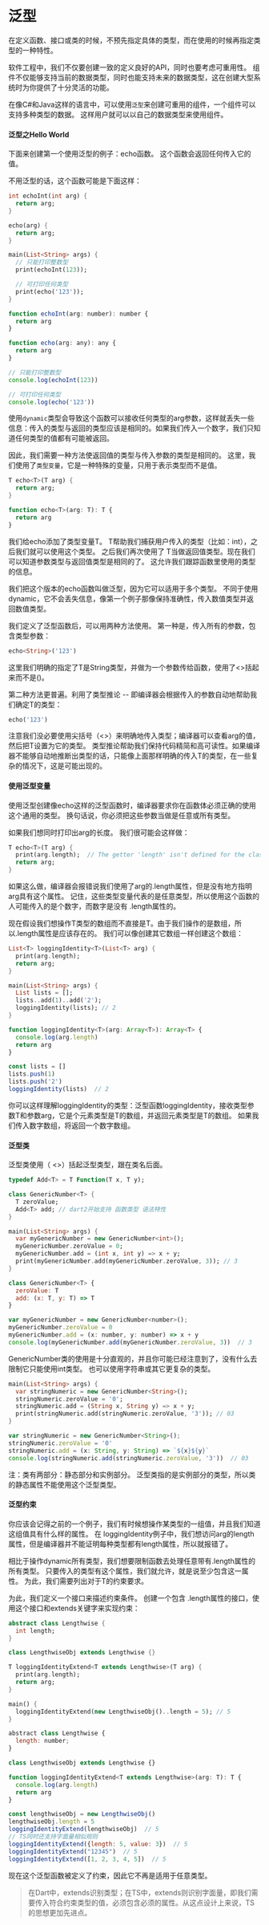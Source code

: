 # 泛型

在定义函数、接口或类的时候，不预先指定具体的类型，而在使用的时候再指定类型的一种特性。       

软件工程中，我们不仅要创建一致的定义良好的API，同时也要考虑可重用性。 组件不仅能够支持当前的数据类型，同时也能支持未来的数据类型，这在创建大型系统时为你提供了十分灵活的功能。     

在像C#和Java这样的语言中，可以使用`泛型`来创建可重用的组件，一个组件可以支持多种类型的数据。 这样用户就可以以自己的数据类型来使用组件。     

#### 泛型之Hello World

下面来创建第一个使用泛型的例子：echo函数。 这个函数会返回任何传入它的值。       

不用泛型的话，这个函数可能是下面这样：              

<!--sec data-title="Dart" data-id="section1" data-show=true ces-->
```dart
int echoInt(int arg) {
  return arg;
}

echo(arg) {
  return arg;
}

main(List<String> args) {
  // 只能打印整数型
  print(echoInt(123));

  // 可打印任何类型
  print(echo('123'));
}
```
<!--endsec-->

<!--sec data-title="TypeScript" data-id="section2" data-show=true data-collapse=false ces-->
```javascript
function echoInt(arg: number): number {
  return arg
}

function echo(arg: any): any {
  return arg
}

// 只能打印整数型
console.log(echoInt(123))

// 可打印任何类型
console.log(echo('123'))
```
<!--endsec-->

使用`dynamic`类型会导致这个函数可以接收任何类型的arg参数，这样就丢失一些信息：传入的类型与返回的类型应该是相同的。如果我们传入一个数字，我们只知道任何类型的值都有可能被返回。     

因此，我们需要一种方法使返回值的类型与传入参数的类型是相同的。 这里，我们使用了`类型变量`，它是一种特殊的变量，只用于表示类型而不是值。         

<!--sec data-title="Dart" data-id="section3" data-show=true ces-->
```dart
T echo<T>(T arg) {
  return arg;
}
```
<!--endsec-->

<!--sec data-title="TypeScript" data-id="section4" data-show=true data-collapse=false ces-->
```javascript
function echo<T>(arg: T): T {
  return arg
}
```
<!--endsec-->

我们给echo添加了类型变量T。 T帮助我们捕获用户传入的类型（比如：int），之后我们就可以使用这个类型。 之后我们再次使用了 T当做返回值类型。现在我们可以知道参数类型与返回值类型是相同的了。 这允许我们跟踪函数里使用的类型的信息。      

我们把这个版本的echo函数叫做泛型，因为它可以适用于多个类型。 不同于使用 dynamic，它不会丢失信息，像第一个例子那像保持准确性，传入数值类型并返回数值类型。        

我们定义了泛型函数后，可以用两种方法使用。 第一种是，传入所有的参数，包含类型参数：       

```dart
echo<String>('123')
```

这里我们明确的指定了T是String类型，并做为一个参数传给函数，使用了<>括起来而不是()。    

第二种方法更普遍。利用了类型推论 -- 即编译器会根据传入的参数自动地帮助我们确定T的类型：       

```dart
echo('123')
```

注意我们没必要使用尖括号（<>）来明确地传入类型；编译器可以查看arg的值，然后把T设置为它的类型。 类型推论帮助我们保持代码精简和高可读性。如果编译器不能够自动地推断出类型的话，只能像上面那样明确的传入T的类型，在一些复杂的情况下，这是可能出现的。         

#### 使用泛型变量

使用泛型创建像echo这样的泛型函数时，编译器要求你在函数体必须正确的使用这个通用的类型。 换句话说，你必须把这些参数当做是任意或所有类型。      

如果我们想同时打印出arg的长度。 我们很可能会这样做：       

```dart
T echo<T>(T arg) {
  print(arg.length);  // The getter 'length' isn't defined for the class 'Object'.
  return arg;
}
```

如果这么做，编译器会报错说我们使用了arg的.length属性，但是没有地方指明arg具有这个属性。 记住，这些类型变量代表的是任意类型，所以使用这个函数的人可能传入的是个数字，而数字是没有 .length属性的。        

现在假设我们想操作T类型的数组而不直接是T。由于我们操作的是数组，所以.length属性是应该存在的。 我们可以像创建其它数组一样创建这个数组：         

<!--sec data-title="Dart" data-id="section5" data-show=true ces-->
```dart
List<T> loggingIdentity<T>(List<T> arg) {
  print(arg.length);
  return arg;
}

main(List<String> args) {
  List lists = [];
  lists..add(1)..add('2');
  loggingIdentity(lists); // 2
}
```
<!--endsec-->

<!--sec data-title="TypeScript" data-id="section6" data-show=true data-collapse=false ces-->
```javascript
function loggingIdentity<T>(arg: Array<T>): Array<T> {
  console.log(arg.length)
  return arg
}

const lists = []
lists.push(1)
lists.push('2')
loggingIdentity(lists)  // 2
```
<!--endsec-->

你可以这样理解loggingIdentity的类型：泛型函数loggingIdentity，接收类型参数T和参数arg，它是个元素类型是T的数组，并返回元素类型是T的数组。 如果我们传入数字数组，将返回一个数字数组。      

#### 泛型类

泛型类使用（ <>）括起泛型类型，跟在类名后面。     

<!--sec data-title="Dart" data-id="section7" data-show=true ces-->
```dart
typedef Add<T> = T Function(T x, T y);

class GenericNumber<T> {
  T zeroValue;
  Add<T> add; // dart2开始支持 函数类型 语法特性
}

main(List<String> args) {
  var myGenericNumber = new GenericNumber<int>();
  myGenericNumber.zeroValue = 0;
  myGenericNumber.add = (int x, int y) => x + y;
  print(myGenericNumber.add(myGenericNumber.zeroValue, 3)); // 3
}
```
<!--endsec-->

<!--sec data-title="TypeScript" data-id="section8" data-show=true data-collapse=false ces-->
```javascript
class GenericNumber<T> {
  zeroValue: T
  add: (x: T, y: T) => T
}

var myGenericNumber = new GenericNumber<number>();
myGenericNumber.zeroValue = 0
myGenericNumber.add = (x: number, y: number) => x + y
console.log(myGenericNumber.add(myGenericNumber.zeroValue, 3))  // 3
```
<!--endsec-->

GenericNumber类的使用是十分直观的，并且你可能已经注意到了，没有什么去限制它只能使用int类型。 也可以使用字符串或其它更复杂的类型。         

<!--sec data-title="Dart" data-id="section9" data-show=true ces-->
```dart
main(List<String> args) {
  var stringNumeric = new GenericNumber<String>();
  stringNumeric.zeroValue = '0';
  stringNumeric.add = (String x, String y) => x + y;
  print(stringNumeric.add(stringNumeric.zeroValue, '3')); // 03
}
```
<!--endsec-->

<!--sec data-title="TypeScript" data-id="section10" data-show=true data-collapse=false ces-->
```javascript
var stringNumeric = new GenericNumber<String>();
stringNumeric.zeroValue = '0'
stringNumeric.add = (x: String, y: String) => `${x}${y}`
console.log(stringNumeric.add(stringNumeric.zeroValue, '3'))  // 03
```
<!--endsec-->

注：类有两部分：静态部分和实例部分。 泛型类指的是实例部分的类型，所以类的静态属性不能使用这个泛型类型。        

#### 泛型约束

你应该会记得之前的一个例子，我们有时候想操作某类型的一组值，并且我们知道这组值具有什么样的属性。 在 loggingIdentity例子中，我们想访问arg的length属性，但是编译器并不能证明每种类型都有length属性，所以就报错了。       

相比于操作dynamic所有类型，我们想要限制函数去处理任意带有.length属性的所有类型。 只要传入的类型有这个属性，我们就允许，就是说至少包含这一属性。 为此，我们需要列出对于T的约束要求。         

为此，我们定义一个接口来描述约束条件。 创建一个包含 .length属性的接口，使用这个接口和extends关键字来实现约束：      

<!--sec data-title="Dart" data-id="section11" data-show=true ces-->
```dart
abstract class Lengthwise {
  int length;
}

class LengthwiseObj extends Lengthwise {}

T loggingIdentityExtend<T extends Lengthwise>(T arg) {
  print(arg.length);
  return arg;
}

main() {
  loggingIdentityExtend(new LengthwiseObj()..length = 5); // 5
}
```
<!--endsec-->

<!--sec data-title="TypeScript" data-id="section12" data-show=true data-collapse=false ces-->
```javascript
abstract class Lengthwise {
  length: number;
}

class LengthwiseObj extends Lengthwise {}

function loggingIdentityExtend<T extends Lengthwise>(arg: T): T {
  console.log(arg.length)
  return arg
}

const lengthwiseObj = new LengthwiseObj()
lengthwiseObj.length = 5
loggingIdentityExtend(lengthwiseObj)  // 5
// TS同时还支持字面量相似规则
loggingIdentityExtend({length: 5, value: 3})  // 5
loggingIdentityExtend("12345")  // 5
loggingIdentityExtend([1, 2, 3, 4, 5])  // 5
```
<!--endsec-->

现在这个泛型函数被定义了约束，因此它不再是适用于任意类型。     

> 在Dart中，extends识别类型；在TS中，extends则识别字面量，即我们需要传入符合约束类型的值，必须包含必须的属性。从这点设计上来说，TS的思想更加先进点。   
